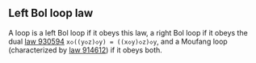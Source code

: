 ## Left Bol loop law

A loop is a left Bol loop if it obeys this law, a right Bol loop if it obeys the dual [law 930594](https://teorth.github.io/equational_theories/implications/?930594) `x◇((y◇z)◇y) = ((x◇y)◇z)◇y`, and a Moufang loop (characterized by [law 914612](https://teorth.github.io/equational_theories/implications/?914612)) if it obeys both.
